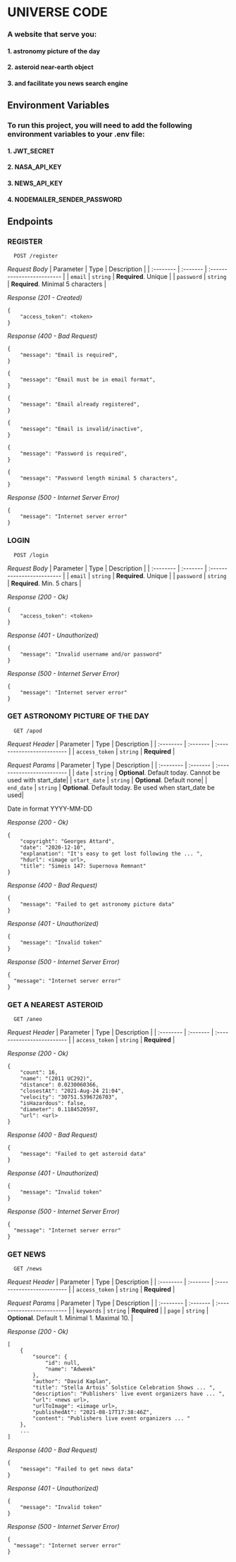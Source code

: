 # UNIVERSE CODE

### A website that serve you: 
#### 1. astronomy picture of the day
#### 2. asteroid near-earth object
#### 3. and facilitate you news search engine

## Environment Variables

### To run this project, you will need to add the following environment variables to your .env file:
#### 1. JWT_SECRET
#### 2. NASA_API_KEY
#### 3. NEWS_API_KEY
#### 4. NODEMAILER_SENDER_PASSWORD

## Endpoints

### REGISTER

```http
  POST /register
```
_Request Body_
| Parameter | Type     | Description                |
| :-------- | :------- | :------------------------- |
| `email` | `string` | **Required**. Unique |
| `password` | `string` | **Required**. Minimal 5 characters |

_Response (201 - Created)_
```
{
    "access_token": <token> 
}
```
_Response (400 - Bad Request)_
```
{
    "message": "Email is required",
}
```
```
{
    "message": "Email must be in email format",
}
```
```
{
    "message": "Email already registered",
}
```
```
{
    "message": "Email is invalid/inactive",
}
```
```
{
    "message": "Password is required",
}
```
```
{
    "message": "Password length minimal 5 characters",
}
```
_Response (500 - Internet Server Error)_
```
{
    "message": "Internet server error"
}
```

### LOGIN

```http
  POST /login
```
_Request Body_
| Parameter | Type     | Description                |
| :-------- | :------- | :------------------------- |
| `email` | `string` | **Required**. Unique |
| `password` | `string` | **Required**. Min. 5 chars |

_Response (200 - Ok)_
```
{
    "access_token": <token>
}
```
_Response (401 - Unauthorized)_
```
{
    "message": "Invalid username and/or password"
}
```
_Response (500 - Internet Server Error)_
```
{
    "message": "Internet server error"
}
```

### GET ASTRONOMY PICTURE OF THE DAY

```http
  GET /apod
```
_Request Header_
| Parameter | Type     | Description                |
| :-------- | :------- | :------------------------- |
| `access_token` | `string` | **Required** |

_Request Params_
| Parameter | Type     | Description                |
| :-------- | :------- | :------------------------- |
| `date` | `string` | **Optional**. Default today. Cannot be used with start_date|
| `start_date` | `string` | **Optional**. Default none|
| `end_date` | `string` | **Optional**. Default today. Be used when start_date be used|

Date in format YYYY-MM-DD

_Response (200 - Ok)_
```
{
    "copyright": "Georges Attard",
    "date": "2020-12-10",
    "explanation": "It's easy to get lost following the ... ",
    "hdurl": <image url>,
    "title": "Simeis 147: Supernova Remnant"
}
```
_Response (400 - Bad Request)_
```
{
    "message": "Failed to get astronomy picture data"
}
```
_Response (401 - Unauthorized)_
```
{
    "message": "Invalid token"
}
```
_Response (500 - Internet Server Error)_
```
{
  "message": "Internet server error"
}
```

### GET A NEAREST ASTEROID

```http
  GET /aneo
```
_Request Header_
| Parameter | Type     | Description                |
| :-------- | :------- | :------------------------- |
| `access_token` | `string` | **Required** |

_Response (200 - Ok)_
```
{
    "count": 16,
    "name": "(2011 UC292)",
    "distance": 0.0230060366,
    "closestAt": "2021-Aug-24 21:04",
    "velocity": "30751.5396726703",
    "isHazardous": false,
    "diameter": 0.1184520597,
    "url": <url>
}
```
_Response (400 - Bad Request)_
```
{
    "message": "Failed to get asteroid data"
}
```
_Response (401 - Unauthorized)_
```
{
    "message": "Invalid token"
}
```
_Response (500 - Internet Server Error)_
```
{
  "message": "Internet server error"
}
```

### GET NEWS

```http
  GET /news
```
_Request Header_
| Parameter | Type     | Description                |
| :-------- | :------- | :------------------------- |
| `access_token` | `string` | **Required** |

_Request Params_
| Parameter | Type     | Description                |
| :-------- | :------- | :------------------------- |
| `keywords` | `string` | **Required** |
| `page` | `string` | **Optional**. Default 1. Minimal 1. Maximal 10.  |

_Response (200 - Ok)_
```
[
    {
        "source": {
            "id": null,
            "name": "Adweek"
        },
        "author": "David Kaplan",
        "title": "Stella Artois’ Solstice Celebration Shows ... ",
        "description": "Publishers' live event organizers have ... ",
        "url": <news url>,
        "urlToImage": <iimage url>,
        "publishedAt": "2021-08-17T17:38:46Z",
        "content": "Publishers live event organizers ... "
    },
    ...
]
```
_Response (400 - Bad Request)_
```
{
    "message": "Failed to get news data"
}
```
_Response (401 - Unauthorized)_
```
{
    "message": "Invalid token"
}
```
_Response (500 - Internet Server Error)_
```
{
  "message": "Internet server error"
}
```
